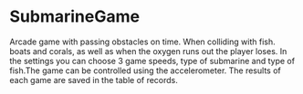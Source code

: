 # SubmarineGame

Arcade game with passing obstacles on time. When colliding with fish. boats and corals, as well as when the oxygen runs out the player loses. In the settings you can choose 3 game speeds, type of submarine and type of fish.The game can be controlled using the accelerometer. The results of each game are saved in the table of records.
